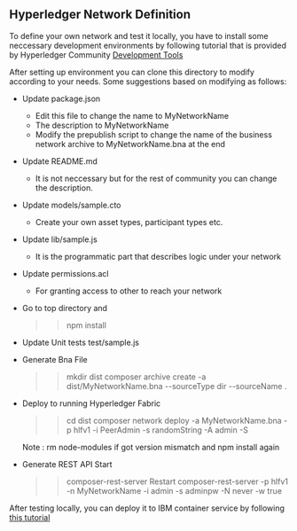 ## Hyperledger Network Definition 

To define your own network and test it locally, you have to install some neccessary development environments by following tutorial that is provided by Hyperledger Community
[Development Tools](https://hyperledger.github.io/composer/installing/development-tools.html)

After setting up environment you can clone this directory to modify according to your needs. Some suggestions based on modifying as follows:

* Update package.json
	* Edit this file to change the name to MyNetworkName
	* The description to MyNetworkName
	* Modify the prepublish script to change the name of the business network archive to MyNetworkName.bna at the end

* Update README.md
	* It is not neccessary but for the rest of community you can change the description.

* Update models/sample.cto
	* Create your own asset types, participant types etc.

* Update lib/sample.js
	* It is the programmatic part that describes logic under your network


* Update permissions.acl
	* For granting access to other to reach your network 

* Go to top directory and 
	>> npm install

* Update Unit tests 
	test/sample.js

* Generate Bna File
	>>mkdir dist
	>>composer archive create -a dist/MyNetworkName.bna --sourceType dir --sourceName .

* Deploy to running Hyperledger Fabric
	>>cd dist
	>>composer network deploy -a MyNetworkName.bna -p hlfv1 -i PeerAdmin -s randomString -A admin -S	
	

	Note : rm node-modules if got version mismatch and npm install again

* Generate REST API
	Start
	>>composer-rest-server
	Restart
	>>composer-rest-server -p hlfv1 -n MyNetworkName -i admin -s adminpw -N never -w true


After testing locally, you can  deploy it to IBM container service by following [this tutorial](https://ibm-blockchain.github.io/)


